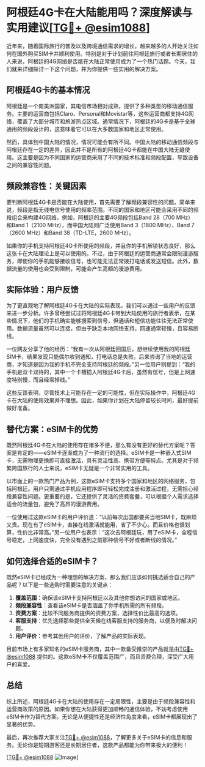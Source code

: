 # 阿根廷4G卡在大陆能用吗？深度解读与实用建议[[TG💪+ @esim1088](https://t.me/s/esim1088)]

近年来，随着国际旅行的普及以及跨境通信需求的增长，越来越多的人开始关注如何在国外购买SIM卡并顺利使用。特别是对于计划前往阿根廷旅行或者长期居住的人来说，阿根廷的4G网络是否能在大陆正常使用成为了一个热门话题。今天，我们就来详细探讨一下这个问题，并为你提供一些实用的解决方案。

## 阿根廷4G卡的基本情况

阿根廷是一个南美洲国家，其电信市场相对成熟，提供了多种类型的移动通信服务。主要的运营商包括Claro、Personal和Movistar等，这些运营商都支持4G网络，覆盖了大部分城市和旅游热点区域。通常情况下，阿根廷的4G卡是基于全球通用的频段设计的，这意味着它可以在大多数国家和地区正常使用。

然而，具体到中国大陆的情况，情况可能会有所不同。中国大陆的移动通信频段与阿根廷存在一定的差异，因此并不是所有的阿根廷4G卡都能在中国大陆无缝使用。这主要是因为不同国家的运营商采用了不同的技术标准和频段配置，导致设备之间的兼容性问题。

## 频段兼容性：关键因素

要判断阿根廷4G卡是否能在大陆使用，首先需要了解频段兼容性的问题。简单来说，频段是指无线电信号使用的频率范围。不同的国家和地区可能会采用不同的频段组合来构建4G网络。例如，阿根廷的主要4G频段包括Band 28（700 MHz）和Band 1（2100 MHz），而中国大陆则广泛使用Band 3（1800 MHz）、Band 7（2600 MHz）和Band 38（TD-LTE，2600 MHz）。

如果你的手机支持阿根廷4G卡所使用的频段，并且你的手机解锁状态良好，那么这张卡在大陆理论上是可以使用的。不过，由于阿根廷的运营商通常会限制漫游服务，即使你的手机能够接收信号，也可能无法正常拨打电话或发送短信。此外，数据流量的使用也会受到限制，可能会产生高额的漫游费用。

## 实际体验：用户反馈

为了更直观地了解阿根廷4G卡在大陆的实际表现，我们可以通过一些用户的反馈来进一步分析。许多曾经尝试过将阿根廷4G卡带到大陆使用的旅行者表示，在某些情况下，他们的手机确实能够搜索到信号，但通话和短信功能往往无法正常使用。数据流量虽然可以连接，但由于缺乏本地网络支持，网速通常较慢，且容易断线。

一位网友分享了他的经历：“我有一次从阿根廷回国后，想继续使用我的阿根廷SIM卡，结果发现只能偶尔收到通知，打电话总是失败。后来咨询了当地的运营商，才知道是因为我的手机不完全支持阿根廷的频段。”另一位用户则提到：“我的手机是双卡双待的，其中一个卡槽插入阿根廷4G卡后，虽然有信号，但是上网速度特别慢，而且经常掉线。”

这些反馈表明，尽管技术上可能存在一定的可能性，但在实际操作中，阿根廷4G卡在大陆的使用效果并不理想。因此，如果你计划在大陆停留较长时间，最好提前做好准备。

## 替代方案：eSIM卡的优势

既然阿根廷4G卡在大陆的使用存在诸多不便，那么有没有更好的替代方案呢？答案是肯定的——eSIM卡逐渐成为了一种流行的选择。eSIM卡是一种嵌入式SIM卡，无需物理更换即可直接激活，具有灵活性高、携带方便等特点。尤其是对于频繁跨国旅行的人士来说，eSIM卡无疑是一个非常实用的工具。

以市面上的一款热门产品为例，这款eSIM卡支持多个国家和地区的网络服务，包括阿根廷。用户只需通过手机应用程序即可轻松完成注册和激活过程，无需担心频段兼容性问题。更重要的是，它还提供了灵活的资费套餐，可以根据个人需求选择适合的流量包，避免了高昂的漫游费用。

一位使用过这款eSIM卡的用户评价道：“以前每次出国都要买当地SIM卡，既麻烦又贵。现在有了eSIM卡，直接在线激活就能用，省了不少心。而且价格也很划算，性价比非常高。”另一位用户也表示：“这次去阿根廷玩，用了eSIM卡，全程信号稳定，上网速度快，完全没有遇到之前那种信号不好或者断线的情况。”

## 如何选择合适的eSIM卡？

既然eSIM卡已经成为一种理想的解决方案，那么我们应该如何挑选适合自己的产品呢？以下是一些选购时需要注意的关键点：

1. **覆盖范围**：确保该eSIM卡支持阿根廷以及其他你想访问的国家或地区。
2. **频段兼容性**：查看该eSIM卡是否涵盖了你手机所需的所有频段。
3. **资费方案**：比较不同服务商提供的资费方案，选择性价比最高的选项。
4. **客服支持**：优先选择那些提供全天候在线客服支持的服务商，以便及时解决问题。
5. **用户评价**：参考其他用户的评价，了解产品的实际表现。

目前市场上有多家知名的eSIM卡服务商，其中一款备受推崇的产品就是由[TG💪+ @esim1088](https://t.me/s/esim1088) 提供的。这款eSIM卡不仅覆盖范围广，而且资费合理，深受广大用户的喜爱。

## 总结

综上所述，阿根廷4G卡在大陆的使用存在一定局限性，主要是由于频段兼容性和运营商政策的原因。如果你想在大陆获得更加顺畅的通信体验，不妨考虑使用eSIM卡作为替代方案。无论是从便捷性还是经济性角度来看，eSIM卡都展现出了显著的优势。

最后，再次推荐大家关注[TG💪+ @esim1088](https://t.me/s/esim1088)，了解更多关于eSIM卡的信息和服务。无论你是短期游客还是长期居住者，这款产品都能为你带来极大的便利！

[[TG💪+ @esim1088](https://t.me/s/esim1088) ![Image](https://i.postimg.cc/4NQfJmqS/Snipaste-2025-05-13-00-14-12.png)]